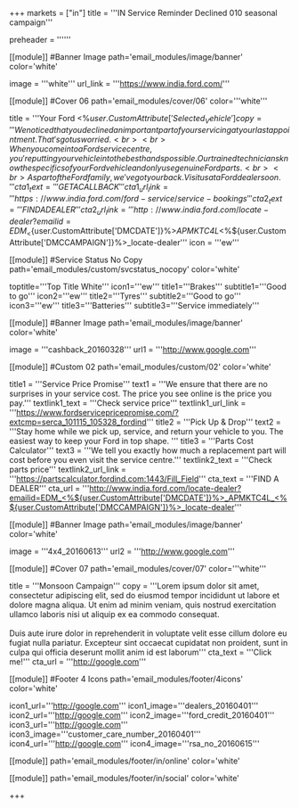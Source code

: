 +++
markets = ["in"]
title = '''IN Service Reminder Declined 010 seasonal campaign'''

  preheader = ''''''

[[module]] #Banner Image
path='email_modules/image/banner'
color='white'

  image = '''white'''
  url_link = '''https://www.india.ford.com/'''

[[module]] #Cover 06
path='email_modules/cover/06'
color='''white'''

  title = '''Your Ford <%${user.CustomAttribute['Selected_Vehicle']}%> needs attention'''
  copy = '''We noticed that you declined an important part of your servicing at your last appointment. That's got us worried.<br><br>When you come into a Ford service centre, you're putting your vehicle into the best hands possible. Our trained technicians know the specifics of your Ford vehicle and only use genuine Ford parts.<br><br>As part of the Ford family, we've got your back. Visit us at a Ford dealer soon.'''
  cta1_text = '''GET A CALLBACK'''
  cta1_url_link = '''https://www.india.ford.com/ford-service/service-bookings'''
  cta2_text = '''FIND A DEALER'''
  cta2_url_link = '''http://www.india.ford.com/locate-dealer?emailid=EDM_<%${user.CustomAttribute['DMCDATE']}%>_APMKTC4L_<%${user.CustomAttribute['DMCCAMPAIGN']}%>_locate-dealer'''
  icon = '''ew'''

[[module]] #Service Status No Copy
path='email_modules/custom/svcstatus_nocopy'
color='white'

  toptitle='''Top Title White'''
  icon1='''ew'''
  title1='''Brakes'''
  subtitle1='''Good to go'''
  icon2='''ew'''
  title2='''Tyres'''
  subtitle2='''Good to go'''
  icon3='''ew'''
  title3='''Batteries'''
  subtitle3='''Service immediately'''
  
[[module]] #Banner Image
path='email_modules/image/banner'
color='white'

  image = '''cashback_20160328'''
  url1 = '''http://www.google.com'''

[[module]] #Custom 02
path='email_modules/custom/02'
color='white'

  title1 = '''Service Price Promise'''
  text1 = '''We ensure that there are no surprises in your service cost. The price you see online is the price you pay.'''
  textlink1_text = '''Check service price'''
  textlink1_url_link = '''https://www.fordservicepricepromise.com/?extcmp=serca_101115_105328_fordind'''
  title2 = '''Pick Up &#38; Drop'''
  text2 = '''Stay home while we pick up, service, and return your vehicle to you. The easiest way to keep your Ford in top shape. '''
  title3 = '''Parts Cost Calculator'''
  text3 = '''We tell you exactly how much a replacement part will cost before you even visit the service centre.'''
  textlink2_text = '''Check parts price'''
  textlink2_url_link = '''https://partscalculator.fordind.com:1443/Fill_Field'''
  cta_text = '''FIND A DEALER'''
  cta_url = '''http://www.india.ford.com/locate-dealer?emailid=EDM_<%${user.CustomAttribute['DMCDATE']}%>_APMKTC4L_<%${user.CustomAttribute['DMCCAMPAIGN']}%>_locate-dealer'''

[[module]] #Banner Image
path='email_modules/image/banner'
color='white'

  image = '''4x4_20160613'''
  url2 = '''http://www.google.com'''

[[module]] #Cover 07
path='email_modules/cover/07'
color='''white'''

  title = '''Monsoon Campaign'''
  copy = '''Lorem ipsum dolor sit amet, consectetur adipiscing elit, sed do eiusmod tempor incididunt ut labore et dolore magna aliqua. Ut enim ad minim veniam, quis nostrud exercitation ullamco laboris nisi ut aliquip ex ea commodo consequat.<br><br>Duis aute irure dolor in reprehenderit in voluptate velit esse cillum dolore eu fugiat nulla pariatur. Excepteur sint occaecat cupidatat non proident, sunt in culpa qui officia deserunt mollit anim id est laborum'''
  cta_text = '''Click me!'''
  cta_url = '''http://google.com'''

[[module]] #Footer 4 Icons
path='email_modules/footer/4icons'
color='white'

  icon1_url='''http://google.com'''
  icon1_image='''dealers_20160401'''
  icon2_url='''http://google.com'''
  icon2_image='''ford_credit_20160401'''
  icon3_url='''http://google.com'''
  icon3_image='''customer_care_number_20160401'''
  icon4_url='''http://google.com'''
  icon4_image='''rsa_no_20160615'''
    
[[module]]
path='email_modules/footer/in/online'
color='white'

[[module]]
path='email_modules/footer/in/social'
color='white'

+++